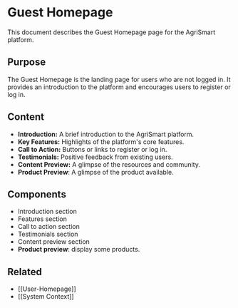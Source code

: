 # Guest Homepage

This document describes the Guest Homepage page for the AgriSmart platform.

## Purpose

The Guest Homepage is the landing page for users who are not logged in. It provides an introduction to the platform and encourages users to register or log in.

## Content

*   **Introduction:** A brief introduction to the AgriSmart platform.
*   **Key Features:** Highlights of the platform's core features.
*   **Call to Action:** Buttons or links to register or log in.
*   **Testimonials:** Positive feedback from existing users.
*   **Content Preview:** A glimpse of the resources and community.
* **Product Preview**: A glimpse of the product available.

## Components

*   Introduction section
*   Features section
*   Call to action section
*   Testimonials section
*   Content preview section
* **Product preview**: display some products.

## Related

*   [[User-Homepage]]
* [[System Context]]

